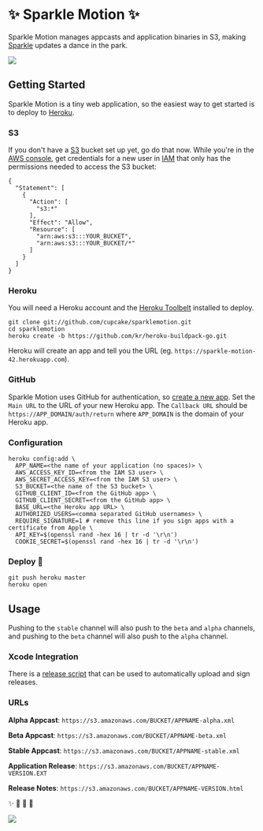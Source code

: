 # :sparkles: Sparkle Motion :sparkles:

Sparkle Motion manages appcasts and application binaries in S3, making
[Sparkle](http://sparkle.andymatuschak.org/) updates a dance in the park.

![](https://s3.amazonaws.com/f.cl.ly/items/3L1Y1m0X2c1V323v1o0V/Screen%20Shot%202013-02-05%20at%202.22.44%20PM.png)

## Getting Started

Sparkle Motion is a tiny web application, so the easiest way to get started is
to deploy to [Heroku](https://www.heroku.com/).

### S3

If you don't have a [S3](https://aws.amazon.com/s3/) bucket set up yet, go do
that now. While you're in the [AWS
console](https://console.aws.amazon.com/s3/home?region=us-east-1), get
credentials for a new user in
[IAM](https://console.aws.amazon.com/iam/home?region=us-east-1) that only has
the permissions needed to access the S3 bucket:

```
{
  "Statement": [
    {
      "Action": [
        "s3:*"
      ],
      "Effect": "Allow",
      "Resource": [
        "arn:aws:s3:::YOUR_BUCKET",
        "arn:aws:s3:::YOUR_BUCKET/*"
      ]
    }
  ]
}
```

### Heroku

You will need a Heroku account and the [Heroku
Toolbelt](https://toolbelt.heroku.com/) installed to deploy.

```
git clone git://github.com/cupcake/sparklemotion.git
cd sparklemotion
heroku create -b https://github.com/kr/heroku-buildpack-go.git
```

Heroku will create an app and tell you the URL (eg.
`https://sparkle-motion-42.herokuapp.com`).

### GitHub

Sparkle Motion uses GitHub for authentication, so [create a new
app](https://github.com/settings/applications/new). Set the `Main URL` to the
URL of your new Heroku app. The `Callback URL` should be
`https://APP_DOMAIN/auth/return` where `APP_DOMAIN` is the domain of your Heroku
app.


### Configuration

```
heroku config:add \
  APP_NAME=<the name of your application (no spaces)> \
  AWS_ACCESS_KEY_ID=<from the IAM S3 user> \
  AWS_SECRET_ACCESS_KEY=<from the IAM S3 user> \
  S3_BUCKET=<the name of the S3 bucket> \
  GITHUB_CLIENT_ID=<from the GitHub app> \
  GITHUB_CLIENT_SECRET=<from the GitHub app> \
  BASE_URL=<the Heroku app URL> \
  AUTHORIZED_USERS=<comma separated GitHub usernames> \
  REQUIRE_SIGNATURE=1 # remove this line if you sign apps with a certificate from Apple \
  API_KEY=$(openssl rand -hex 16 | tr -d '\r\n')
  COOKIE_SECRET=$(openssl rand -hex 16 | tr -d '\r\n')
```

### Deploy :metal:

```
git push heroku master
heroku open
```

## Usage

Pushing to the `stable` channel will also push to the `beta` and `alpha`
channels, and pushing to the `beta` channel will also push to the `alpha`
channel.

### Xcode Integration

There is a [release script](examples/release.sh) that can be used to automatically upload and sign releases.

### URLs

**Alpha Appcast**: `https://s3.amazonaws.com/BUCKET/APPNAME-alpha.xml`

**Beta Appcast**: `https://s3.amazonaws.com/BUCKET/APPNAME-beta.xml`

**Stable Appcast**: `https://s3.amazonaws.com/BUCKET/APPNAME-stable.xml`

**Application Release**: `https://s3.amazonaws.com/BUCKET/APPNAME-VERSION.EXT`

**Release Notes**: `https://s3.amazonaws.com/BUCKET/APPNAME-VERSION.html`

:sparkles: :dizzy: :dancer: :star2:

![](https://gs1.wac.edgecastcdn.net/8019B6/data.tumblr.com/tumblr_m5k2t6bUKb1qzc8l4o1_250.gif)
